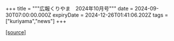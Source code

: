 +++
title = """広報くりやま　2024年10月号"""
date = 2024-09-30T07:00:00.000Z
expiryDate = 2024-12-26T01:41:06.202Z
tags = ["kuriyama","news"]
+++


[[source]](https://www.town.kuriyama.hokkaido.jp/site/koho/28927.html)
